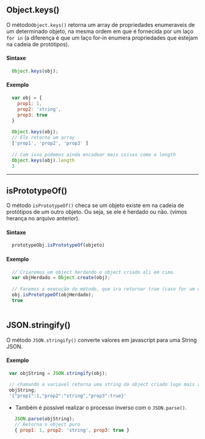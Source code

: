 ## Object.keys()

O método`Object.keys()` retorna um array de propriedades enumeraveis de um determinado objeto, na mesma ordem em que é fornecida por um laço `for in` 
(a diferença é que um laço for-in  enumera propriedades que estejam na cadeia de protótipos).


#### Sintaxe
```javascript
  Object.keys(obj);
```

#### Exemplo
```javascript
  var obj = {
    prop1: 1,
    prop2: 'string',
    prop3: true
  }
  
  Object.keys(obj);
  // Ele retorna um array
  ['prop1', 'prop2', 'prop3' ]
 
  // Com isso podemos ainda encadear mais coisas como o length
  Object.keys(obj).length
  3
```

---

## isPrototypeOf()

O método `isPrototypeOf()` checa se um objeto existe em na cadeia de protótipos de um outro objeto.
Ou seja, se ele é herdado ou não. (vimos herança no arquivo anterior).


#### Sintaxe
```javascript
  prototypeObj.isPrototypeOf(objeto)
```

#### Exemplo
```javascript
  // Criaremos um object herdando o object criado ali em cima.
  var objHerdado = Object.create(obj);
  
  // Faremos a execução do método, que ira retornar true (caso for um object herdado), ou fase (caso for um object não herdado).
  obj.isPrototypeOf(objHerdado);
  true
  
 ```
 
 
 ## JSON.stringify()
 O método `JSON.stringify()` converte valores em javascript para uma String JSON. 
 
 #### Exemplo
 ```javascript
  var objString = JSON.stringify(obj);
  
  // chamando a variavel retorna uma string do object criado logo mais acima.
  objString;
  '{"prop1":1,"prop2":"string","prop3":true}'
```

- Também é possível realizar o processo inverso com o `JSON.parse()`.
 ```javascript
    JSON.parse(objString);
    // Retorna o object puro
    { prop1: 1, prop2: 'string', prop3: true }
```


